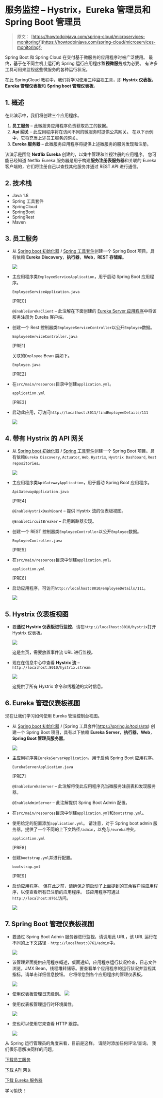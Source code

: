 # 服务监控 – Hystrix，Eureka 管理员和 Spring Boot 管理员

> 原文： [https://howtodoinjava.com/spring-cloud/microservices-monitoring/](https://howtodoinjava.com/spring-cloud/microservices-monitoring/)

Spring Boot 和 Spring Cloud 在交付基于微服务的应用程序时被广泛使用。 最终，基于在不同主机上运行的 Spring 运行应用程序**监视微服务**成为必要。 有许多工具可用来监视这些微服务的各种运行状况。

在此 SpringCloud 教程中，我们将学习使用三种监视工具，即 **Hystrix 仪表板**， **Eureka 管理仪表板**和 **Spring boot 管理仪表板**。

## 1\. 概述

在此演示中，我们将创建三个应用程序。

1.  **员工服务** – 此微服务应用程序负责获取员工的数据。
2.  **Api 网关** – 此应用程序将在访问不同的微服务时提供公共网关。 在以下示例中，它将充当上述员工服务的网关。
3.  **Eureka 服务器** – 此微服务应用程序将提供上述微服务的服务发现和注册。

该演示是围绕 **Netflix Eureka** 创建的，以集中管理和监视注册的应用程序。 您可能已经知道 Netflix Eureka 服务器是用于构建**服务注册表服务器**和关联的 Eureka 客户端的，它们将注册自己以查找其他服务并通过 REST API 进行通信。

## 2\. 技术栈

*   Java 1.8
*   Spring 工具套件
*   SpringCloud
*   SpringBoot
*   SpringRest
*   Maven

## 3\. 员工服务

*   从 [Spring boot 初始化器](https://start.spring.io/) / [Spring 工具套件](https://spring.io/tools/sts)创建一个 Spring Boot 项目。具有依赖 **Eureka Discovery**，**执行器**，**Web**，**REST 存储库**。

    ![](img/8130e21ef026ce6b3342345ed95b20e6.jpg)

*   主应用程序类`EmployeeServiceApplication`，用于启动 Spring Boot 应用程序。

    `EmployeeServiceApplication.java`

    [PRE0]

    `@EnableEurekaClient` – 此注解在下面创建的 [Eureka Server 应用程序](#eureka-dashboard)中将该服务注册为 Eureka 客户端。

*   创建一个 Rest 控制器类`EmployeeServiceController`以公开`Employee`数据。

    `EmployeeServiceController.java`

    [PRE1]

    关联的`Employee` Bean 类如下。

    `Employee.java`

    [PRE2]

*   在`src/main/resources`目录中创建`application.yml`。

    `application.yml`

    [PRE3]

*   启动此应用，可访问`http://localhost:8011/findEmployeeDetails/111`
    
    ![](img/fefc645e57bb19dcc5d7c67b3172880b.jpg)

## 4\. 带有 Hystrix 的 API 网关

*   从 [Spring boot 初始化器](https://start.spring.io/) / [Spring 工具套件](https://spring.io/tools/sts)创建一个 Spring Boot 项目。具有依赖`Eureka Discovery`, `Actuator`, `Web`, `Hystrix`, `Hystrix Dashboard`, `Rest repositories`。

    ![](img/80e854887e82fb2cf14c4dfd2353d414.jpg)

*   主应用程序类`ApiGatewayApplication`，用于启动 Spring Boot 应用程序。

    `ApiGatewayApplication.java`

    [PRE4]

    `@EnableHystrixDashBoard` – 提供 Hystrix 流的仪表板视图。
    
	`@EnableCircuitBreaker` – 启用断路器实现。

*   创建一个 REST 控制器类`EmployeeController`以公开`Employee`数据。

    `EmployeeController.java`

    [PRE5]

*   在`src/main/resources`目录中创建`application.yml`。

    `application.yml`

    [PRE6]

*   启动应用程序，可访问`http://localhost:8010/employeeDetails/111`。

    ![](img/45697556c9b208397b5bec0272bdc4f8.jpg)

## 5\. Hystrix 仪表板视图

*   要**通过 Hystrix 仪表板进行监控**，请在`http://localhost:8010/hystrix`打开 Hystrix 仪表板。

    ![](img/f27ac2e76aa2cabb99a2bdb048197422.jpg)

    这是主页，需要放置事件流 URL 进行监视。

*   现在在信息中心中查看 **Hystrix 流** – `http://localhost:8010/hystrix.stream`

    ![](img/d43b01ce65a3de9b918957050a43861c.jpg)

    这提供了所有 Hystrix 命令和线程池的实时信息。

## 6\. Eureka 管理仪表板视图

现在让我们学习如何使用 Eureka 管理控制台视图。

*   从 [Spring boot 初始化器](https://start.spring.io/) / [Spring 工具套件]https://spring.io/tools/sts) 创建一个 Spring Boot 项目，具有以下依赖 **Eureka Server**，**执行器**，**Web**，**Spring Boot 管理员服务器**。

    ![](img/6963756716addf2f9f32b5ce39ba6b41.jpg)

*   主应用程序类`EurekaServerApplication`，用于启动 Spring Boot 应用程序。

    `EurekaServerApplication.java`

    [PRE7]

    `@EnableEurekaServer` – 此注解将使此应用程序充当微服务注册表和发现服务器。
    
	`@EnableAdminServer` – 此注解提供 Spring Boot Admin 配置。

*   在`src/main/resources`目录中创建`application.yml`和`bootstrap.yml`。
*   使用给定的配置添加`application.yml`。 请注意，对于 Spring boot admin 服务器，提供了一个不同的上下文路径`/admin`，以免与`/eureka`冲突。

    `application.yml`

    [PRE8]

*   创建`bootstrap.yml`并进行配置。

    `bootstrap.yml`

    [PRE9]

*   启动应用程序。 但在此之前，请确保之前启动了上面提到的其余客户端应用程序，以便查看所有已注册的应用程序。 该应用程序可通过`http://localhost:8761`访问。

    ![](img/793db36d4355f08e02239564a9343a60.jpg)

## 7\. Spring Boot 管理仪表板视图

*   要通过 Spring Boot Admin 服务器进行监视，请调用此 URL，该 URL 运行在不同的上下文路径 - `http://localhost:8761/admin`中。

    ![](img/74cf84ffce388db0f80a81ac6be37b37.jpg)

*   该管理界面提供应用程序概述，桌面通知，应用程序运行状况检查，日志文件浏览，JMX Bean，线程堆转储等。要查看单个应用程序的运行状况并监视其指标，请单击详细信息按钮。 它将带您到各个应用程序的管理仪表板。

    ![](img/34a4a5ae9c842bd20fcd012ff929ba59.jpg)

*   使用仪表板管理日志级别。
    ![](img/548a326a39f661fa154a0e91741da3bf.jpg)
*   使用仪表板管理运行时环境属性。

    ![](img/461e5a4fd993b66a2a16c551a1fe814b.jpg)

*   您也可以使用它来查看 HTTP 跟踪。

    ![](img/47ba50aaef3cb1a06616d40e09ed63eb.jpg)

从 Spring 运行管理员的角度来看，目前是这样。 请随时添加任何评论/查询。 我们很乐意解决同样的问题。

[下载员工服务](https://howtodoinjava.com/wp-content/uploads/2018/03/Employee-Service.zip)

[下载 API 网关](https://howtodoinjava.com/wp-content/uploads/2018/03/Api-Gateway.zip)

[下载 Eureka 服务器](https://howtodoinjava.com/wp-content/uploads/2018/03/Eureka-server.zip)

学习愉快！
